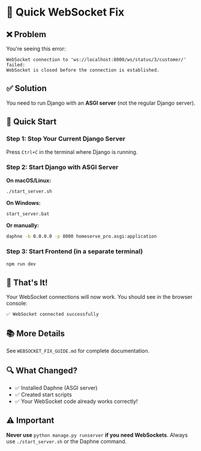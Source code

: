 # 🔧 Quick WebSocket Fix

## ❌ Problem
You're seeing this error:
```
WebSocket connection to 'ws://localhost:8000/ws/status/3/customer/' failed: 
WebSocket is closed before the connection is established.
```

## ✅ Solution
You need to run Django with an **ASGI server** (not the regular Django server).

## 🚀 Quick Start

### Step 1: Stop Your Current Django Server
Press `Ctrl+C` in the terminal where Django is running.

### Step 2: Start Django with ASGI Server

**On macOS/Linux:**
```bash
./start_server.sh
```

**On Windows:**
```bash
start_server.bat
```

**Or manually:**
```bash
daphne -b 0.0.0.0 -p 8000 homeserve_pro.asgi:application
```

### Step 3: Start Frontend (in a separate terminal)
```bash
npm run dev
```

## 🎉 That's It!

Your WebSocket connections will now work. You should see in the browser console:
```
✅ WebSocket connected successfully
```

## 📚 More Details
See `WEBSOCKET_FIX_GUIDE.md` for complete documentation.

## 🔍 What Changed?
- ✅ Installed Daphne (ASGI server)
- ✅ Created start scripts
- ✅ Your WebSocket code already works correctly!

## ⚠️ Important
**Never use** `python manage.py runserver` **if you need WebSockets**.
Always use `./start_server.sh` or the Daphne command.
